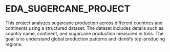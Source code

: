 # EDA_SUGERCANE_PROJECT
This project analyzes sugarcane production across different countries and continents using a structured dataset. The dataset includes details such as country name, continent, and sugarcane production measured in tons. The goal is to understand global production patterns and identify top-producing regions.
